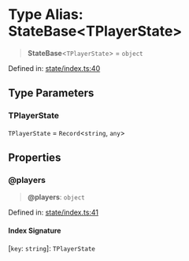 # Type Alias: StateBase\<TPlayerState\>

> **StateBase**\<`TPlayerState`\> = `object`

Defined in: [state/index.ts:40](https://github.com/benallfree/lab13/blob/c14b6cbe39823dfc265f5d26450ed040a344e64f/sdk/src/online/state/index.ts#L40)

## Type Parameters

### TPlayerState

`TPlayerState` = `Record`\<`string`, `any`\>

## Properties

### @players

> **@players**: `object`

Defined in: [state/index.ts:41](https://github.com/benallfree/lab13/blob/c14b6cbe39823dfc265f5d26450ed040a344e64f/sdk/src/online/state/index.ts#L41)

#### Index Signature

\[`key`: `string`\]: `TPlayerState`
